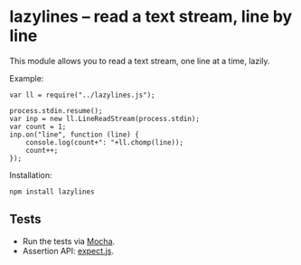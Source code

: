 lazylines – read a text stream, line by line
============================================

This module allows you to read a text stream, one line at a time, lazily.

Example:

    var ll = require("../lazylines.js");

    process.stdin.resume();
    var inp = new ll.LineReadStream(process.stdin);
    var count = 1;
    inp.on("line", function (line) {
        console.log(count+": "+ll.chomp(line));
        count++;
    });

Installation:

    npm install lazylines

Tests
-----

- Run the tests via [Mocha](http://visionmedia.github.com/mocha/).
- Assertion API: [expect.js](https://github.com/LearnBoost/expect.js).
